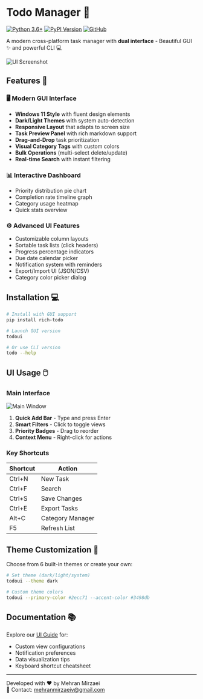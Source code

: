 # Todo Manager 🚀

[![Python 3.6+](https://img.shields.io/badge/Python-3.6%2B-blue.svg)](https://www.python.org/)
[![PyPI Version](https://img.shields.io/pypi/v/rich-todo.svg)](https://pypi.org/project/rich-todo/)
[![GitHub](https://img.shields.io/badge/GitHub-Repository-blue?logo=github)](https://github.com/Mehranmv/todo-cli)

A modern cross-platform task manager with **dual interface** - Beautiful GUI ✨ and powerful CLI 💻

![UI Screenshot](https://raw.githubusercontent.com/Mehranmv/todo-cli/screenshots/gui.png)

## Features 🌟

### 🖥️ Modern GUI Interface
- **Windows 11 Style** with fluent design elements
- **Dark/Light Themes** with system auto-detection
- **Responsive Layout** that adapts to screen size
- **Task Preview Panel** with rich markdown support
- **Drag-and-Drop** task prioritization
- **Visual Category Tags** with custom colors
- **Bulk Operations** (multi-select delete/update)
- **Real-time Search** with instant filtering

### 📊 Interactive Dashboard
- Priority distribution pie chart
- Completion rate timeline graph
- Category usage heatmap
- Quick stats overview

### ⚙️ Advanced UI Features
- Customizable column layouts
- Sortable task lists (click headers)
- Progress percentage indicators
- Due date calendar picker
- Notification system with reminders
- Export/Import UI (JSON/CSV)
- Category color picker dialog

## Installation 💻

```bash
# Install with GUI support
pip install rich-todo

# Launch GUI version
todoui

# Or use CLI version
todo --help
```

## UI Usage 🖱️

### Main Interface
![Main Window](https://via.placeholder.com/600x300.png?text=Main+Interface)

1. **Quick Add Bar** - Type and press Enter
2. **Smart Filters** - Click to toggle views
3. **Priority Badges** - Drag to reorder
4. **Context Menu** - Right-click for actions

### Key Shortcuts
| Shortcut | Action                |
|----------|-----------------------|
| Ctrl+N   | New Task              |
| Ctrl+F   | Search                |
| Ctrl+S   | Save Changes          |
| Ctrl+E   | Export Tasks          |
| Alt+C    | Category Manager      |
| F5       | Refresh List          |

## Theme Customization 🎨
Choose from 6 built-in themes or create your own:
```bash
# Set theme (dark/light/system)
todoui --theme dark

# Custom theme colors
todoui --primary-color #2ecc71 --accent-color #3498db
```

## Documentation 📚
Explore our [UI Guide](docs/UI_GUIDE.md) for:
- Custom view configurations
- Notification preferences
- Data visualization tips
- Keyboard shortcut cheatsheet

---

Developed with ❤️ by Mehran Mirzaei  
📧 Contact: [mehranmirzaeiv@gmail.com](mailto:mehranmirzaeiv@gmail.com)  
```